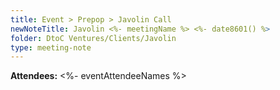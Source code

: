 ```yaml
---
title: Event > Prepop > Javolin Call
newNoteTitle: Javolin <%- meetingName %> <%- date8601() %>
folder: DtoC Ventures/Clients/Javolin
type: meeting-note
---
```

**Attendees:** <%- eventAttendeeNames %>
